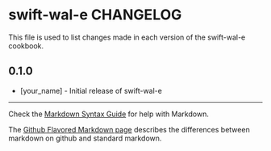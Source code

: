 swift-wal-e CHANGELOG
=====================

This file is used to list changes made in each version of the swift-wal-e cookbook.

0.1.0
-----
- [your_name] - Initial release of swift-wal-e

- - -
Check the [Markdown Syntax Guide](http://daringfireball.net/projects/markdown/syntax) for help with Markdown.

The [Github Flavored Markdown page](http://github.github.com/github-flavored-markdown/) describes the differences between markdown on github and standard markdown.
